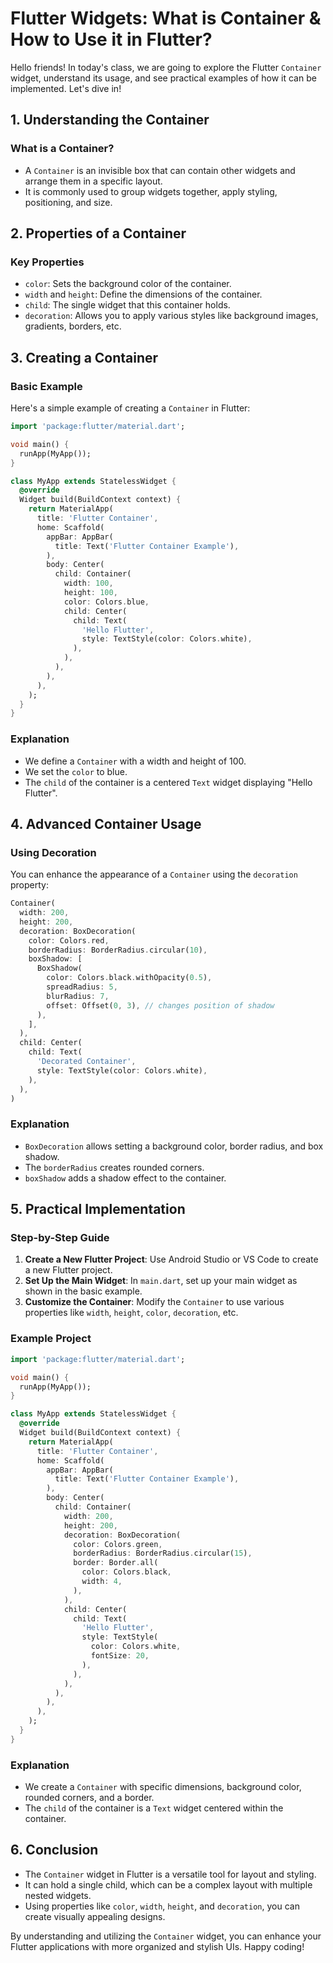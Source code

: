 # Flutter Widgets: What is Container & How to Use it in Flutter?

Hello friends! In today's class, we are going to explore the Flutter `Container` widget, understand its usage, and see practical examples of how it can be implemented. Let's dive in!

## 1. Understanding the Container

### What is a Container?

- A `Container` is an invisible box that can contain other widgets and arrange them in a specific layout.
- It is commonly used to group widgets together, apply styling, positioning, and size.

## 2. Properties of a Container

### Key Properties

- `color`: Sets the background color of the container.
- `width` and `height`: Define the dimensions of the container.
- `child`: The single widget that this container holds.
- `decoration`: Allows you to apply various styles like background images, gradients, borders, etc.

## 3. Creating a Container

### Basic Example

Here's a simple example of creating a `Container` in Flutter:

```dart
import 'package:flutter/material.dart';

void main() {
  runApp(MyApp());
}

class MyApp extends StatelessWidget {
  @override
  Widget build(BuildContext context) {
    return MaterialApp(
      title: 'Flutter Container',
      home: Scaffold(
        appBar: AppBar(
          title: Text('Flutter Container Example'),
        ),
        body: Center(
          child: Container(
            width: 100,
            height: 100,
            color: Colors.blue,
            child: Center(
              child: Text(
                'Hello Flutter',
                style: TextStyle(color: Colors.white),
              ),
            ),
          ),
        ),
      ),
    );
  }
}
```

### Explanation

- We define a `Container` with a width and height of 100.
- We set the `color` to blue.
- The `child` of the container is a centered `Text` widget displaying "Hello Flutter".

## 4. Advanced Container Usage

### Using Decoration

You can enhance the appearance of a `Container` using the `decoration` property:

```dart
Container(
  width: 200,
  height: 200,
  decoration: BoxDecoration(
    color: Colors.red,
    borderRadius: BorderRadius.circular(10),
    boxShadow: [
      BoxShadow(
        color: Colors.black.withOpacity(0.5),
        spreadRadius: 5,
        blurRadius: 7,
        offset: Offset(0, 3), // changes position of shadow
      ),
    ],
  ),
  child: Center(
    child: Text(
      'Decorated Container',
      style: TextStyle(color: Colors.white),
    ),
  ),
)
```

### Explanation

- `BoxDecoration` allows setting a background color, border radius, and box shadow.
- The `borderRadius` creates rounded corners.
- `boxShadow` adds a shadow effect to the container.

## 5. Practical Implementation

### Step-by-Step Guide

1. **Create a New Flutter Project**: Use Android Studio or VS Code to create a new Flutter project.
2. **Set Up the Main Widget**: In `main.dart`, set up your main widget as shown in the basic example.
3. **Customize the Container**: Modify the `Container` to use various properties like `width`, `height`, `color`, `decoration`, etc.

### Example Project

```dart
import 'package:flutter/material.dart';

void main() {
  runApp(MyApp());
}

class MyApp extends StatelessWidget {
  @override
  Widget build(BuildContext context) {
    return MaterialApp(
      title: 'Flutter Container',
      home: Scaffold(
        appBar: AppBar(
          title: Text('Flutter Container Example'),
        ),
        body: Center(
          child: Container(
            width: 200,
            height: 200,
            decoration: BoxDecoration(
              color: Colors.green,
              borderRadius: BorderRadius.circular(15),
              border: Border.all(
                color: Colors.black,
                width: 4,
              ),
            ),
            child: Center(
              child: Text(
                'Hello Flutter',
                style: TextStyle(
                  color: Colors.white,
                  fontSize: 20,
                ),
              ),
            ),
          ),
        ),
      ),
    );
  }
}
```

### Explanation

- We create a `Container` with specific dimensions, background color, rounded corners, and a border.
- The `child` of the container is a `Text` widget centered within the container.

## 6. Conclusion

- The `Container` widget in Flutter is a versatile tool for layout and styling.
- It can hold a single child, which can be a complex layout with multiple nested widgets.
- Using properties like `color`, `width`, `height`, and `decoration`, you can create visually appealing designs.

By understanding and utilizing the `Container` widget, you can enhance your Flutter applications with more organized and stylish UIs. Happy coding!
